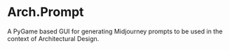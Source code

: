 # Arch.Prompt
A PyGame based GUI for generating Midjourney prompts to be used in the context of Architectural Design.
